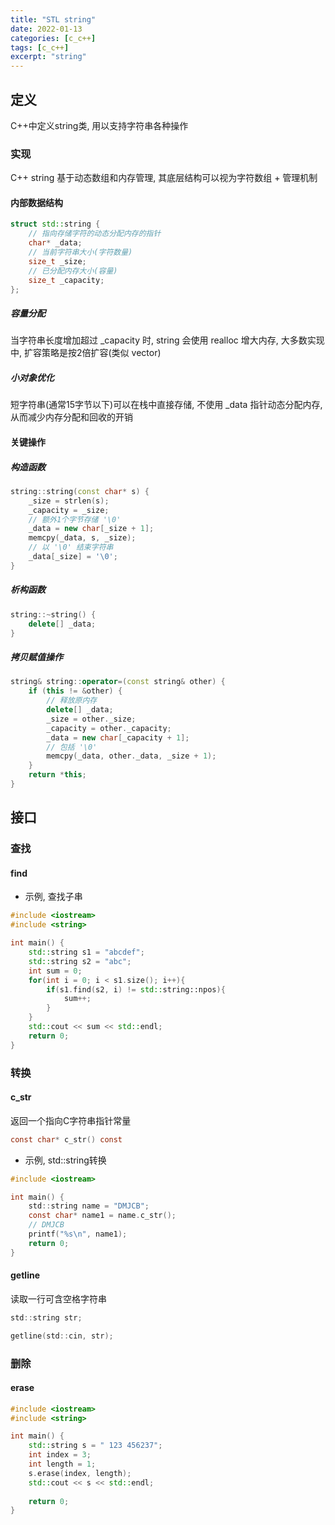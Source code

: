 ```yaml
---
title: "STL string"
date: 2022-01-13
categories: [c_c++]
tags: [c_c++]
excerpt: "string"
---
```


## 定义

C++中定义string类, 用以支持字符串各种操作

### 实现

C++ string 基于动态数组和内存管理, 其底层结构可以视为字符数组 + 管理机制

#### 内部数据结构

```c++
struct std::string {
    // 指向存储字符的动态分配内存的指针
    char* _data;
    // 当前字符串大小(字符数量)
    size_t _size;
    // 已分配内存大小(容量)
    size_t _capacity; 
};
```

##### 容量分配

当字符串长度增加超过 _capacity 时, string 会使用 realloc 增大内存, 大多数实现中, 扩容策略是按2倍扩容(类似 vector)

##### 小对象优化

短字符串(通常15字节以下)可以在栈中直接存储, 不使用 _data 指针动态分配内存, 从而减少内存分配和回收的开销

#### 关键操作

##### 构造函数

```c++
string::string(const char* s) {
    _size = strlen(s);
    _capacity = _size;
    // 额外1个字节存储 '\0'
    _data = new char[_size + 1];
    memcpy(_data, s, _size);
    // 以 '\0' 结束字符串
    _data[_size] = '\0';
}
```

##### 析构函数

```c++
string::~string() {
    delete[] _data;
}
```

##### 拷贝赋值操作

```c++
string& string::operator=(const string& other) {
    if (this != &other) {
        // 释放原内存
        delete[] _data;
        _size = other._size;
        _capacity = other._capacity;
        _data = new char[_capacity + 1];
        // 包括 '\0'
        memcpy(_data, other._data, _size + 1);
    }
    return *this;
}
```

## 接口

### 查找

#### find

- 示例, 查找子串

```c++
#include <iostream>
#include <string>

int main() {
    std::string s1 = "abcdef";
    std::string s2 = "abc";
    int sum = 0;
    for(int i = 0; i < s1.size(); i++){
        if(s1.find(s2, i) != std::string::npos){
            sum++;
        }
    }
    std::cout << sum << std::endl;
    return 0;
}
```

### 转换

#### c_str

返回一个指向C字符串指针常量

```c
const char* c_str() const
```

- 示例, std::string转换

```c
#include <iostream>

int main() {
    std::string name = "DMJCB";
    const char* name1 = name.c_str();
    // DMJCB
    printf("%s\n", name1);
    return 0;
}
```

#### getline

读取一行可含空格字符串

```c
std::string str;

getline(std::cin, str);
```

### 删除

#### erase

```c++
#include <iostream>
#include <string>

int main() {
    std::string s = " 123 456237";
    int index = 3;
    int length = 1;
    s.erase(index, length);
    std::cout << s << std::endl;
    
    return 0;
}
```